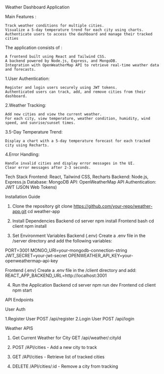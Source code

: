 Weather Dashboard Application

Main Features :

    Track weather conditions for multiple cities.
    Visualize a 5-day temperature trend for each city using charts.
    Authenticate users to access the dashboard and manage their tracked cities

The application consists of :

    A frontend built using React and Tailwind CSS.
    A backend powered by Node.js, Express, and MongoDB.
    Integration with OpenWeatherMap API to retrieve real-time weather data and forecasts.

1.User Authentication:

    Register and login users securely using JWT tokens.
    Authenticated users can track, add, and remove cities from their dashboard.

2.Weather Tracking:

    Add new cities and view the current weather.
    For each city, view temperature, weather condition, humidity, wind speed, and sunrise/sunset times.

3.5-Day Temperature Trend:

    Display a chart with a 5-day temperature forecast for each tracked city using Recharts.

4.Error Handling:

    Handle invalid cities and display error messages in the UI.
    Clear error messages after 2-3 seconds.

Tech Stack
Frontend: React, Tailwind CSS, Recharts
Backend: Node.js, Express.js
Database: MongoDB
API: OpenWeatherMap API
Authentication: JWT (JSON Web Tokens)

Installation Guide

1. Clone the repository
   git clone https://github.com/your-repo/weather-app.git
   cd weather-app

2. Install Dependencies
   Backend
   cd server
   npm install
   Frontend
   bash
   cd client
   npm install

3. Set Environment Variables
   Backend (.env)
   Create a .env file in the /server directory and add the following variables:

PORT=3001
MONGO_URI=your-mongodb-connection-string
JWT_SECRET=your-jwt-secret
OPENWEATHER_API_KEY=your-openweathermap-api-key

Frontend (.env)
Create a .env file in the /client directory and add:
REACT_APP_BACKEND_URL=http://localhost:3001

4. Run the Application
   Backend
   cd server
   npm run dev
   Frontend
   cd client
   npm start

API Endpoints

User Auth

1.Register User
POST /api/register
2.Login User
POST /api/login

Weather APIS

1. Get Current Weather for City
   GET /api/weather/:cityId

2. POST /API/cities - Add a new city to track

3. GET /API/cities - Retrieve list of tracked cities

4. DELETE /API/cities/:id - Remove a city from tracking
